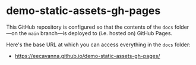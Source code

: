 # demo-static-assets-gh-pages

This GitHub repository is configured so that the contents of the `docs` folder—on the `main` branch—is deployed to (i.e. hosted on) GitHub Pages.

Here's the base URL at which you can access everything in the `docs` folder:
- https://eecavanna.github.io/demo-static-assets-gh-pages/

